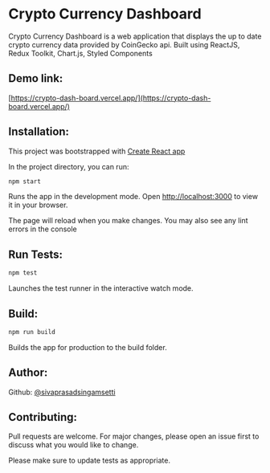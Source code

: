 # Crypto Currency Dashboard
Crypto Currency Dashboard
is a web application that displays the up to date crypto currency data provided by CoinGecko api.
Built using ReactJS, Redux Toolkit, Chart.js, Styled Components
## Demo link:
[https://crypto-dash-board.vercel.app/](https://crypto-dash-board.vercel.app/)


## Installation:
This project was bootstrapped with [Create React app]((https://create-react-app.dev/docs/getting-started/))

In the project directory, you can run:

```bash
npm start
```
Runs the app in the development mode.
Open [http://localhost:3000](http://localhost:3000) to view it in your browser.

The page will reload when you make changes.
You may also see any lint errors in the console

## Run Tests:
```bash
npm test
```
Launches the test runner in the interactive watch mode.

## Build:
```bash
npm run build
```
Builds the app for production to the build folder.


## Author:
Github: [@sivaprasadsingamsetti](https://github.com/singamsetti-siva-prasad)


## Contributing:

Pull requests are welcome. For major changes, please open an issue first
to discuss what you would like to change.

Please make sure to update tests as appropriate.
